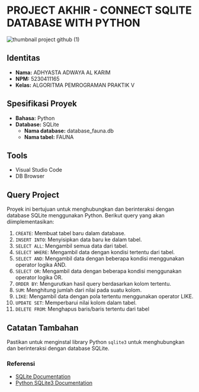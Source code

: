 # PROJECT AKHIR - CONNECT SQLITE DATABASE WITH PYTHON
![thumbnail project github (1)](https://github.com/Dimaspermana293/latihan-github-baru-banget/assets/97396687/a51b4abe-cd36-4374-bbf9-d7eb5aea40c9)

## Identitas
- **Nama:** ADHYASTA ADWAYA AL KARIM
- **NPM:** 5230411165
- **Kelas:** ALGORITMA PEMROGRAMAN PRAKTIK V

## Spesifikasi Proyek
- **Bahasa:** Python
- **Database:** SQLite
  - **Nama database:** database_fauna.db
  - **Nama tabel:** FAUNA

## Tools
- Visual Studio Code
- DB Browser

## Query Project
Proyek ini bertujuan untuk menghubungkan dan berinteraksi dengan database SQLite menggunakan Python. Berikut query yang akan diimplementasikan:

1. `CREATE`: Membuat tabel baru dalam database.
2. `INSERT INTO`: Menyisipkan data baru ke dalam tabel.
3. `SELECT ALL`: Mengambil semua data dari tabel.
4. `SELECT WHERE`: Mengambil data dengan kondisi tertentu dari tabel.
5. `SELECT AND`: Mengambil data dengan beberapa kondisi menggunakan operator logika AND.
6. `SELECT OR`: Mengambil data dengan beberapa kondisi menggunakan operator logika OR.
7. `ORDER BY`: Mengurutkan hasil query berdasarkan kolom tertentu.
8. `SUM`: Menghitung jumlah dari nilai pada suatu kolom.
9. `LIKE`: Mengambil data dengan pola tertentu menggunakan operator LIKE.
10. `UPDATE SET`: Memperbarui nilai kolom dalam tabel.
11. `DELETE FROM`: Menghapus baris/baris tertentu dari tabel

## Catatan Tambahan
Pastikan untuk menginstal library Python `sqlite3` untuk menghubungkan dan berinteraksi dengan database SQLite.

### Referensi
- [SQLite Documentation](https://www.sqlite.org/docs.html)
- [Python SQLite3 Documentation](https://docs.python.org/3/library/sqlite3.html)
